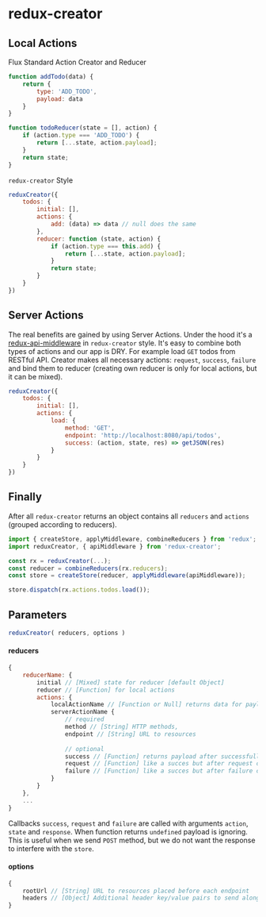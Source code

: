 # redux-creator

## Local Actions
Flux Standard Action Creator and Reducer

```javascript
function addTodo(data) {
    return {
        type: 'ADD_TODO',
        payload: data
    }
}

function todoReducer(state = [], action) {
    if (action.type === 'ADD_TODO') {
        return [...state, action.payload];
    }
    return state;
}
```

`redux-creator` Style

```javascript
reduxCreator({
    todos: {
        initial: [],
        actions: {
            add: (data) => data // null does the same
        },
        reducer: function (state, action) {
            if (action.type === this.add) {
                return [...state, action.payload];
            }
            return state;
        }
    }
})
```

## Server Actions
The real benefits are gained by using Server Actions. Under the hood it's a [redux-api-middleware](https://github.com/agraboso/redux-api-middleware) in `redux-creator` style. It's easy to combine both types of actions and our app is DRY. For example load `GET` todos from RESTful API. Creator makes all necessary actions: `request`, `success`, `failure` and bind them to reducer (creating own reducer is only for local actions, but it can be mixed).

```javascript
reduxCreator({
    todos: {
        initial: [],
        actions: {
            load: {
                method: 'GET',
                endpoint: 'http://localhost:8080/api/todos',
                success: (action, state, res) => getJSON(res)
            }
        }
    }
})
```

## Finally
After all `redux-creator` returns an object contains all `reducers` and `actions` (grouped according to reducers).

```javascript
import { createStore, applyMiddleware, combineReducers } from 'redux';
import reduxCreator, { apiMiddleware } from 'redux-creator';

const rx = reduxCreator(...);
const reducer = combineReducers(rx.reducers);
const store = createStore(reducer, applyMiddleware(apiMiddleware));

store.dispatch(rx.actions.todos.load());
```

## Parameters

```javascript
reduxCreator( reducers, options )
```

#### reducers

```javascript
{
    reducerName: {
        initial // [Mixed] state for reducer [default Object]
        reducer // [Function] for local actions
        actions: {
            localActionName // [Function or Null] returns data for payload
            serverActionName {
                // required
                method // [String] HTTP methods,
                endpoint // [String] URL to resources
                
                // optional
                success // [Function] returns payload after successfully call
                request // [Function] like a succes but after request call
                failure // [Function] like a succes but after failure call
            }
        }
    },
    ...
}
```
Callbacks `success`, `request` and `failure` are called with arguments `action`, `state` and `response`. When function returns `undefined` payload is ignoring. This is useful when we send `POST` method, but we do not want the response to interfere with the `store`.

#### options
```javascript
{
    rootUrl // [String] URL to resources placed before each endpoint
    headers // [Object] Additional header key/value pairs to send along with requests
}
```
